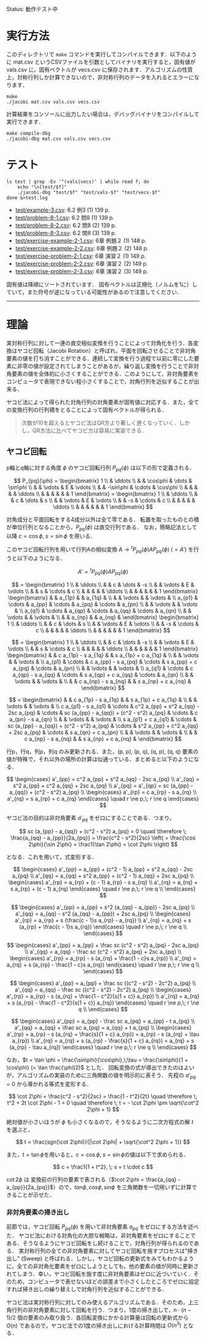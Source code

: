 Status: 動作テスト中

# 実行方法

このディレクトリで `make` コマンドを実行してコンパイルできます．以下のように mat.csv というCSVファイルを引数としてバイナリを実行すると，固有値が vals.csv に，固有ベクトルが vecs.csv に保存されます．アルゴリズムの性質上，対称行列しか計算できないので，非対称行列のデータを入れるとエラーになります．

```
make
./jacobi mat.csv vals.csv vecs.csv
```

計算結果をコンソールに出力したい場合は，デバッグバイナリをコンパイルして実行できます．

```
make compile-dbg
./jacobi-dbg mat.csv vals.csv vecs.csv
```

# テスト

```
ls test | grep -Ev '^(vals|vecs)' | while read f; do
    echo "\n[test/$f]"
    ./jacobi-dbg "test/$f" "test/vals-$f" "test/vecs-$f"
done &>test.log
```

* [test/example-3.csv](test/example-3.csv): 6.2 例3 (1) 139 p.
* [test/problem-8-1.csv](test/problem-8-1.csv): 6.2 問8 (1) 139 p.
* [test/problem-8-2.csv](test/problem-8-2.csv): 6.2 問8 (2) 139 p.
* [test/problem-8-3.csv](test/problem-8-3.csv): 6.2 問8 (3) 139 p.
* [test/exercise-example-2-1.csv](test/exercise-example-2-1.csv): 6章 例題２ (1) 148 p.
* [test/exercise-example-2-2.csv](test/exercise-example-2-2.csv): 6章 例題２ (2) 148 p.
* [test/exercise-problem-2-1.csv](test/exercise-problem-2-1.csv): 6章 演習２ (1) 149 p.
* [test/exercise-problem-2-2.csv](test/exercise-problem-2-2.csv): 6章 演習２ (2) 149 p.
* [test/exercise-problem-2-3.csv](test/exercise-problem-2-3.csv): 6章 演習２ (3) 149 p.

固有値は降順にソートされています．
固有ベクトルは正規化（ノルムを1に）していて，また符号が逆になっている可能性があるので注意してください．

---

# 理論

実対称行列に対して一連の直交相似変換を行うことによって対角化を行う．各変換はヤコビ回転（Jacobi Rotation）と呼ばれ，平面を回転させることで非対角要素の値を打ち消すことができる．連続して変換を行う過程で以前に零にした要素に非零の値が設定されてしまうことがあるが，繰り返し変換を行うことで非対角要素の値を全体的に小さくすることができる．このようにして，非対角要素をコンピュータで表現できない程小さくすることで，対角行列を近似することが出来る．

ヤコビ法によって得られた対角行列の対角要素が固有値に対応する．また，全ての変換行列の行列積をとることによって固有ベクトルが得られる．

> 次数が10を超えるとヤコビ法はQR方より著しく遅くなっていく．しかし，QR方法に比べてヤコビ方は容易に実装できる．

## ヤコビ回転

p軸とq軸に対する角度 $\phi$ のヤコビ回転行列 $P_{pq}(\phi)$ は以下の形で定義される．

$$
P_{pq}(\phi) = \begin{bmatrix}
1           \\
  & \ddots  \\
  &        & \cos\phi  & \dots  & \sin\phi \\
  &        & \vdots    & E      & \vdots   \\
  &        & -\sin\phi & \cdots & \cos\phi \\
  &        &           &        &          & \ddots \\
  &        &           &        &          &        & 1
\end{bmatrix}
= \begin{bmatrix}
1           \\
  & \ddots  \\
  &        & c      & \dots  & s      \\
  &        & \vdots & E      & \vdots \\
  &        & -s     & \cdots & c      \\
  &        &        &        &        & \ddots \\
  &        &        &        &        &        & 1
\end{bmatrix}
$$

対角成分と平面回転をする4成分以外は全て零である．
転置を取ったものとの積が単位行列となることから，$P_{pq}(\phi)$ は直交行列である．
なお，簡略記法として以降 $c = \cos\phi,\; s = \sin\phi$ を用いる．

このヤコビ回転行列を用いて行列Aの相似変換 $A \to {}^t P_{pq}(\phi) A P_{pq}(\phi)\;(= A')$ を行うと以下のようになる．

$$
A' = {}^t P_{pq}(\phi) A P_{pq}(\phi)
$$

$$
= \begin{bmatrix}
1           \\
  & \ddots  \\
  &        & c      & \dots  & -s     \\
  &        & \vdots & E      & \vdots \\
  &        & s      & \cdots & c      \\
  &        &        &        &        & \ddots \\
  &        &        &        &        &        & 1
\end{bmatrix}
\begin{bmatrix}
       &        & a_{1p} &        & a_{1q} &                 \\
       &        & \vdots &        & \vdots &                 \\
a_{p1} & \cdots & a_{pp} & \cdots & a_{pq} & \cdots & a_{pn} \\
       &        & \vdots &        & \vdots &                 \\
a_{q1} & \cdots & a_{qp} & \cdots & a_{qq} & \cdots & a_{qn} \\
       &        & \vdots &        & \vdots &                 \\
       &        & a_{np} &        & a_{nq} &
\end{bmatrix}
\begin{bmatrix}
1           \\
  & \ddots  \\
  &        & c      & \dots  & s      \\
  &        & \vdots & E      & \vdots \\
  &        & -s     & \cdots & c      \\
  &        &        &        &        & \ddots \\
  &        &        &        &        &        & 1
\end{bmatrix}
$$

$$
= \begin{bmatrix}
1           \\
  & \ddots  \\
  &        & c      & \dots  & -s     \\
  &        & \vdots & E      & \vdots \\
  &        & s      & \cdots & c      \\
  &        &        &        &        & \ddots \\
  &        &        &        &        &        & 1
\end{bmatrix}
\begin{bmatrix}
       &        & c a_{1p} - s a_{1q} &        & s a_{1p} + c a_{1q} &                 \\
       &        & \vdots              &        & \vdots              &                 \\
a_{p1} & \cdots & c a_{pp} - s a_{pq} & \cdots & s a_{pp} + c a_{pq} & \cdots & a_{pn} \\
       &        & \vdots              &        & \vdots              &                 \\
a_{q1} & \cdots & c a_{qp} - s a_{qq} & \cdots & s a_{qp} + c a_{qq} & \cdots & a_{qn} \\
       &        & \vdots              &        & \vdots              &                 \\
       &        & c a_{np} - s a_{nq} &        & s a_{np} + c a_{nq} &
\end{bmatrix}
$$

$$
= \begin{bmatrix}
                    &        & c a_{1p} - s a_{1q}                       &        & s a_{1p} + c a_{1q}                       &                              \\
                    &        & \vdots                                    &        & \vdots                                    &                              \\
c a_{p1} - s a_{q1} & \cdots & c^2 a_{pp} + s^2 a_{qq} - 2sc a_{pq}      & \cdots & sc (a_{pp} - a_{qq}) + (c^2 - s^2) a_{pq} & \cdots & c a_{pn} - s a_{qn} \\
                    &        & \vdots                                    &        & \vdots                                    &                              \\
s a_{p1} + c a_{q1} & \cdots & sc (a_{pp} - a_{qq}) + (c^2 - s^2) a_{pq} & \cdots & s^2 a_{pp} + c^2 a_{qq} + 2sc a_{pq}      & \cdots & s a_{qn} + c a_{pn} \\
                    &        & \vdots                                    &        & \vdots                                    &                              \\
                    &        & c a_{np} - s a_{nq}                       &        & s a_{np} + c a_{nq}                       &
\end{bmatrix}
$$

行p，行q，列p，列q のみ更新される．また，(p, p), (p, q), (q, p), (q, q) 要素の値が特殊で，それ以外の場所の計算は似通っている．まとめると以下のようになる．

$$
\begin{cases}
    a'_{pp} = c^2 a_{pp} + s^2 a_{qq} - 2sc a_{pq} \\
    a'_{qq} = s^2 a_{pp} + c^2 a_{qq} + 2sc a_{pq} \\
    a'_{pq} = a'_{qp} = sc (a_{pp} - a_{qq}) + (c^2 - s^2) a_{pq} \\
    \begin{cases}
        a'_{rp} = c a_{rp} - s a_{rq} \\
        a'_{rq} = s a_{rp} + c a_{rq}
    \end{cases} \quad r \ne p,\; r \ne q
\end{cases}
$$

ヤコビ法の目的は非対角要素 $a'_{pq}$ をゼロにすることである．つまり，

$$
sc (a_{pp} - a_{qq}) + (c^2 - s^2) a_{pq} = 0
\quad \therefore \;
\frac{a_{qq} - a_{pp}}{2a_{pq}} = \frac{c^2 - s^2}{2sc}
\left( = \frac{\cos 2\phi}{\sin 2\phi} =  \frac1{\tan 2\phi} = \cot 2\phi \right)
$$

となる．これを用いて，式変形する．

$$
\begin{cases}
    a'_{pp} = a_{pp} + (c^2 - 1) a_{pp} + s^2 a_{qq} - 2sc a_{pq} \\
    a'_{qq} = a_{qq} + s^2 a_{pp} + (c^2 - 1) a_{qq} + 2sc a_{pq} \\
    \begin{cases}
        a'_{rp} = a_{rp} + (c - 1) a_{rp} - s a_{rq} \\
        a'_{rq} = a_{rq} + s a_{rp} + (c - 1) a_{rq}
    \end{cases} \quad r \ne p,\; r \ne q \\
\end{cases}
$$

$$
\begin{cases}
    a'_{pp} = a_{pp} + s^2 (a_{qq} - a_{pp}) - 2sc a_{pq} \\
    a'_{qq} = a_{qq} - s^2 (a_{qq} - a_{pp}) + 2sc a_{pq} \\
    \begin{cases}
        a'_{rp} = a_{rp} + s (\frac{c - 1}s a_{rp} - a_{rq}) \\
        a'_{rq} = a_{rq} + s (a_{rp} + \frac{c - 1}s a_{rq})
    \end{cases} \quad r \ne p,\; r \ne q \\
\end{cases}
$$

$$
\begin{cases}
    a'_{pp} = a_{pp} + \frac sc (c^2 - s^2) a_{pq} - 2sc a_{pq} \\
    a'_{qq} = a_{qq} - \frac sc (c^2 - s^2) a_{pq} + 2sc a_{pq} \\
    \begin{cases}
        a'_{rp} = a_{rp} - s (a_{rq} + \frac{1 - c}s a_{rp}) \\
        a'_{rq} = a_{rq} + s (a_{rp} - \frac{1 - c}s a_{rq})
    \end{cases} \quad r \ne p,\; r \ne q \\
\end{cases}
$$

$$
\begin{cases}
    a'_{pp} = a_{pp} + \frac sc ((c^2 - s^2) - 2c^2) a_{pq} \\
    a'_{qq} = a_{qq} - \frac sc ((c^2 - s^2) - 2c^2) a_{pq} \\
    \begin{cases}
        a'_{rp} = a_{rp} - s (a_{rq} + \frac{1 - c^2}{s(1 + c)} a_{rp}) \\
        a'_{rq} = a_{rq} + s (a_{rp} - \frac{1 - c^2}{s(1 + c)} a_{rq})
    \end{cases} \quad r \ne p,\; r \ne q \\
\end{cases}
$$

$$
\begin{cases}
    a'_{pp} = a_{pp} - \frac sc a_{pq} = a_{pp} - t a_{pq} \\
    a'_{qq} = a_{qq} + \frac sc a_{pq} = a_{qq} + t a_{pq} \\
    \begin{cases}
        a'_{rp} = a_{rp} - s (a_{rq} + \frac{s}{1 + c} a_{rp})
                = a_{rp} - s (a_{rq} + \tau a_{rp}) \\
        a'_{rq} = a_{rq} + s (a_{rp} - \frac{s}{1 + c} a_{rq})
                = a_{rq} + s (a_{rp} - \tau a_{rq})
    \end{cases} \quad r \ne p,\; r \ne q \\
\end{cases}
$$

なお，$t = \tan \phi = \frac{\sin\phi}{\cos\phi},\;\tau = \frac{\sin\phi}{1 + \cos\phi} (= \tan \frac{\phi}2)$ とした．
回転変換の式が導出できたのはよいが，アルゴリズムの実装のために三角関数の値を明示的に表そう．
先程の $a'_{pq} = 0$ から導かれる等式を変形する．

$$
\cot 2\phi
= \frac{c^2 - s^2}{2sc}
= \frac{1 - t^2}{2t}
\quad \therefore \;
t^2 + 2t \cot 2\phi - 1 = 0
\quad \therefore \;
t = - \cot 2\phi \pm \sqrt{\cot^2 2\phi + 1}
$$

絶対値が小さいほうが $\phi$ も小さくなるので，そうなるように二次方程式の解 $t$ を選ぶと，

$$
t = \frac{sgn(\cot 2\phi)}{|\cot 2\phi| + \sqrt{\cot^2 2\phi + 1}}
$$

また，$t = \tan \phi$を用いると，$c = \cos\phi,\;s = \sin\phi$の値は以下で求められる．

$$
c = \frac1{1 + t^2}, \;
s = t \cdot c
$$

$\cot 2\phi$ は 変換前の行列の要素で表される（$\cot 2\phi = \frac{a_{qq} - a_{pp}}{2a_{pq}}$）ので，$tan \phi, cos \phi, sin \phi$ を三角関数を一切用いずに計算できることが示せた．

### 非対角要素の掃き出し

前節では，ヤコビ回転 $P_{pq}(\phi)$ を用いて非対角要素 $a_{pq}$ をゼロにする方法を述べた．
ヤコビ法における対角化の大胆な戦略は，非対角要素をゼロにすることである．そうなるようにヤコビ回転をし続けることで，対角行列が得られるのである．
実対称行列の全ての非対角要素に対してヤコビ回転を施すプロセスは"掃き出し" (Sweep) と呼ばれる．しかし，ヤコビ回転の更新式をみてもわかるように，全ての非対角化要素をゼロにしようとしても，他の要素の値が同時に更新されてしまう．幸い，ヤコビ回転を施す度に非対角要素はゼロに近づいていく．そのため，コンピュータで表せないほどの誤差まで小さくしたところでゼロに設定すれば掃き出しの繰り替えしで対角行列を近似することができる．

ヤコビ法は実対称行列に対してのみ使えるアルゴリズムである．そのため，上三角行列の非対角要素に対して回転を行う．つまり，1度の掃き出しで，$n \cdot (n - 1) / 2$ 個の要素のみ取り扱う．各回転変換にかかる計算量は回転の更新式から $O(n)$ であるので，ヤコビ法での1度の掃き出しにおける計算時間は $O(n^3)$ となる．
